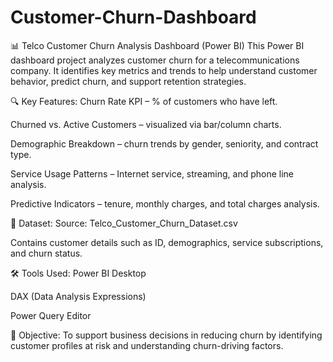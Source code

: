# Customer-Churn-Dashboard
📊 Telco Customer Churn Analysis Dashboard (Power BI)
This Power BI dashboard project analyzes customer churn for a telecommunications company. It identifies key metrics and trends to help understand customer behavior, predict churn, and support retention strategies.

🔍 Key Features:
Churn Rate KPI – % of customers who have left.

Churned vs. Active Customers – visualized via bar/column charts.

Demographic Breakdown – churn trends by gender, seniority, and contract type.

Service Usage Patterns – Internet service, streaming, and phone line analysis.

Predictive Indicators – tenure, monthly charges, and total charges analysis.

📁 Dataset:
Source: Telco_Customer_Churn_Dataset.csv

Contains customer details such as ID, demographics, service subscriptions, and churn status.

🛠️ Tools Used:
Power BI Desktop

DAX (Data Analysis Expressions)

Power Query Editor

🎯 Objective:
To support business decisions in reducing churn by identifying customer profiles at risk and understanding churn-driving factors.

